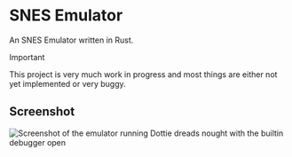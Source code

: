 # SNES Emulator

An SNES Emulator written in Rust.

> [!IMPORTANT]
> This project is very much work in progress and most things are either not yet
> implemented or very buggy.

## Screenshot

![Screenshot of the emulator running Dottie dreads nought with the builtin debugger open](https://static.lukaskarsten.de/snes-emu.png)

